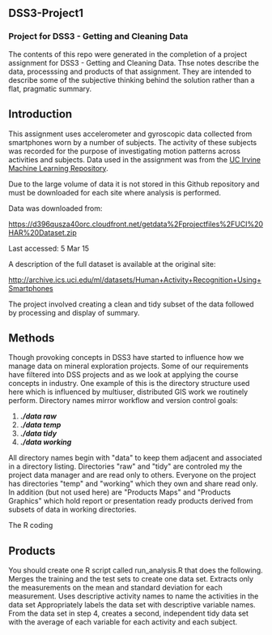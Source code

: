 ## DSS3-Project1
### Project for DSS3 - Getting and Cleaning Data

The contents of this repo were generated in the completion of a 
project assignment for DSS3 - Getting and Cleaning Data.  Thse notes 
describe the data, processsing and products of that assignment. They
are intended to describe some of the subjective thinking behind the 
solution rather than a flat, pragmatic summary.

## Introduction

This assignment uses accelerometer and gyroscopic data collected from
smartphones worn by a number of subjects.  The activity of these subjects
was recorded for the purpose of investigating motion patterns across
activities and subjects.
Data used in the assignment was from the 
<a href="http://archive.ics.uci.edu/ml/">UC Irvine Machine Learning Repository</a>.

Due to the large volume of data it is not stored 
in this Github repository and must be downloaded for each site
where analysis is performed.  

Data was downloaded from:</p>
https://d396qusza40orc.cloudfront.net/getdata%2Fprojectfiles%2FUCI%20HAR%20Dataset.zip
</p> Last accessed: 5 Mar 15

A description of the full dataset is available at the original site: 

http://archive.ics.uci.edu/ml/datasets/Human+Activity+Recognition+Using+Smartphones

The project involved creating a clean and tidy subset of the data followed by processing and display of summary.

## Methods

Though provoking concepts in DSS3 have started to influence how we manage data
on mineral exploration projects.  Some of our requirements have filtered into 
DSS projects and as we look at applying the course concepts in industry.  One
example of this is the directory structure used here which is influenced by
multiuser, distributed GIS work we routinely perform.  Directory names mirror 
workflow and version control goals:</p>

1. <b><i>./data raw</b></i></br>
2. <b><i>./data temp</b></i></br>
3. <b><i>./data tidy</b></i></br>
4. <b><i>./data working</b></i></p>

All directory names begin with "data" to keep them adjacent and associated
in a directory listing.  Directories "raw" and "tidy" are controled my the 
project data manager and are read only to others.  Everyone on the project
has directories "temp" and "working" which they own and share read only. 
In addition (but not used here) are "Products Maps" and "Products Graphics"
which hold report or presentation ready products derived from subsets of 
data in working directories.

The R coding 

## Products
 You should create one R script called run_analysis.R that does the following. 
Merges the training and the test sets to create one data set.
Extracts only the measurements on the mean and standard deviation for each measurement. 
Uses descriptive activity names to name the activities in the data set
Appropriately labels the data set with descriptive variable names. 
From the data set in step 4, creates a second, independent tidy data set with the average of each variable for each activity and each subject.

